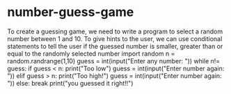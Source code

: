 # number-guess-game
To create a guessing game, we need to write a program to select a random number between 1 and 10. To give hints to the user, we can use conditional statements to tell the user if the guessed number is smaller, greater than or equal to the randomly selected number
import random
n = random.randrange(1,10)
guess = int(input("Enter any number: "))
while n!= guess:
    if guess < n:
        print("Too low")
        guess = int(input("Enter number again: "))
    elif guess > n:
        print("Too high!")
        guess = int(input("Enter number again: "))
    else:
      break
print("you guessed it right!!")

